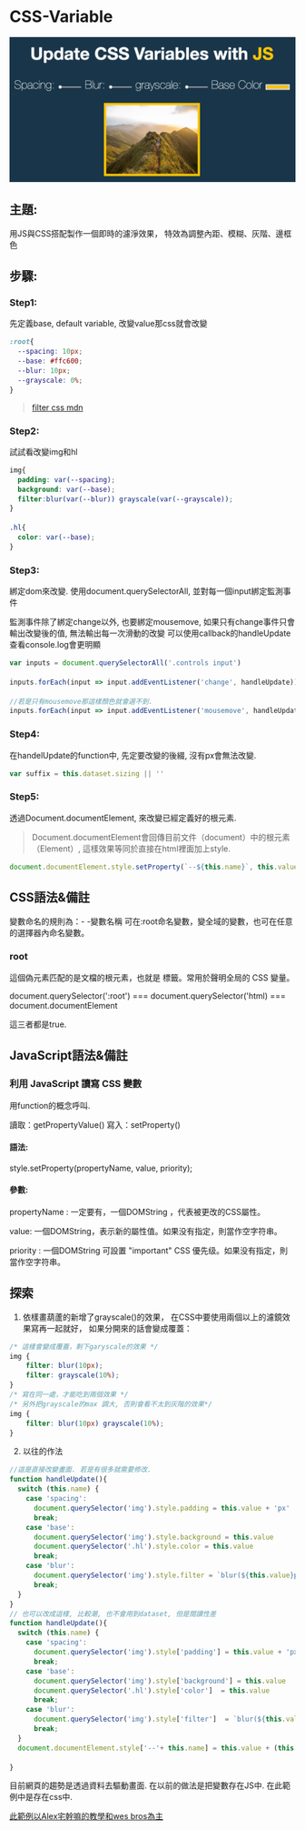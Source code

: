 # CSS-Variable

![](./css_variable.png)

## 主題:

用JS與CSS搭配製作一個即時的濾淨效果， 特效為調整內距、模糊、灰階、邊框色

## 步驟:

### Step1: 
先定義base, default variable, 改變value那css就會改變

```css
:root{
  --spacing: 10px; 
  --base: #ffc600;
  --blur: 10px; 
  --grayscale: 0%;
}
```

> [filter css mdn](https://www.w3schools.com/cssref/css3_pr_filter.asp)

### Step2:
試試看改變img和hl
```css
img{
  padding: var(--spacing);
  background: var(--base);
  filter:blur(var(--blur)) grayscale(var(--grayscale));
}

.hl{
  color: var(--base);
}

```

### Step3:
綁定dom來改變. 使用document.querySelectorAll, 並對每一個input綁定監測事件

監測事件除了綁定change以外, 也要綁定mousemove, 如果只有change事件只會輸出改變後的值, 無法輸出每一次滑動的改變
可以使用callback的handleUpdate查看console.log會更明顯

```javascript
var inputs = document.querySelectorAll('.controls input')

inputs.forEach(input => input.addEventListener('change', handleUpdate))

//若是只有mousemove那這樣顏色就會選不到.
inputs.forEach(input => input.addEventListener('mousemove', handleUpdate))

```
### Step4:

在handelUpdate的function中, 先定要改變的後綴, 沒有px會無法改變. 

```javascript
var suffix = this.dataset.sizing || ''
```

### Step5:

透過Document.documentElement, 來改變已經定義好的根元素. 

> Document.documentElement會回傳目前文件（document）中的根元素（Element）, 這樣效果等同於直接在html裡面加上style. 

```javascript
document.documentElement.style.setProperty(`--${this.name}`, this.value + suffix)
```

## CSS語法&備註

變數命名的規則為：- -變數名稱
可在:root命名變數，變全域的變數，也可在任意的選擇器內命名變數。

### root
這個偽元素匹配的是文檔的根元素，也就是 標籤。常用於聲明全局的 CSS 變量。

document.querySelector(':root') === document.querySelector('html) === 
document.documentElement

這三者都是true. 

## JavaScript語法&備註

### 利用 JavaScript 讀寫 CSS 變數

用function的概念呼叫. 

讀取：getPropertyValue()
寫入：setProperty()

#### 語法:
style.setProperty(propertyName, value, priority);

#### 參數:
propertyName : 一定要有，一個DOMString ，代表被更改的CSS屬性。

value: 一個DOMString，表示新的屬性值。如果没有指定，則當作空字符串。

priority : 一個DOMString 可設置 "important" CSS 優先级。如果没有指定，則當作空字符串。

## 探索
1. 依樣畫葫蘆的新增了grayscale()的效果，
在CSS中要使用兩個以上的濾鏡效果寫再一起就好，
如果分開來的話會變成覆蓋：

```CSS
/* 這樣會變成覆蓋，剩下garyscale的效果 */
img {
    filter: blur(10px);
    filter: grayscale(10%);
}
/* 寫在同一處，才能吃到兩個效果 */
/* 另外把grayscale的max 調大, 否則會看不太到灰階的效果*/
img {
    filter: blur(10px) grayscale(10%);
}
```
2. 以往的作法

```javascript
//這是直接改變畫面. 若是有很多就需要修改. 
function handleUpdate(){
  switch (this.name) {
    case 'spacing':
      document.querySelector('img').style.padding = this.value + 'px'
      break;
    case 'base':
      document.querySelector('img').style.background = this.value
      document.querySelector('.hl').style.color = this.value
      break;
    case 'blur':
      document.querySelector('img').style.filter = `blur(${this.value}px)`
      break;
  }
}
// 也可以改成這樣, 比較潮, 也不會用到dataset, 但是閱讀性差
function handleUpdate(){
  switch (this.name) {
    case 'spacing':
      document.querySelector('img').style['padding'] = this.value + 'px'
      break;
    case 'base':
      document.querySelector('img').style['background'] = this.value
      document.querySelector('.hl').style['color']  = this.value
      break;
    case 'blur':
      document.querySelector('img').style['filter']  = `blur(${this.value}px)`
      break;
  }
  document.documentElement.style['--'+ this.name] = this.value + (this.name === 'base' ? '' : 'px')

}

```

目前網頁的趨勢是透過資料去驅動畫面. 
在以前的做法是把變數存在JS中. 
在此範例中是存在css中. 


[此範例以Alex宅幹嘛的教學和wes bros為主](https://www.youtube.com/watch?v=fIE2Lmfbo4k&list=PLEfh-m_KG4dYbxVoYDyT_fmXZHnuKg2Fq&index=3)